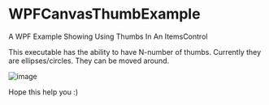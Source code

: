 # WPFCanvasThumbExample
A WPF Example Showing Using Thumbs In An ItemsControl

This executable has the ability to have N-number of thumbs.  Currently they are ellipses/circles.  They can be moved around.

![image](https://user-images.githubusercontent.com/3475163/148435109-42661c01-cc36-46e6-af0c-818468fe9e6d.png)

Hope this help you :)